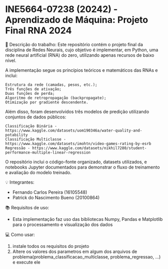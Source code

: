 # INE5664-07238 (20242) - Aprendizado de Máquina: Projeto Final RNA 2024

📖 Descrição do trabalho: 
Este repositório contém o projeto final da disciplina de Redes Neurais, cujo objetivo é implementar, em Python, uma rede neural artificial (RNA) do zero, utilizando apenas recursos de baixo nível.

A implementação segue os princípios teóricos e matemáticos das RNAs e inclui:

    Estrutura da rede (camadas, pesos, etc.);
    Três funções de ativação;
    Duas funções de perda;
    Algoritmo de retropropagação (backpropagate);
    Otimização por gradiente descendente.

Além disso, foram desenvolvidos três modelos de predição utilizando conjuntos de dados públicos:

    Classificação Binária - https://www.kaggle.com/datasets/uom190346a/water-quality-and-potability
    Classificação Multiclasse - https://www.kaggle.com/datasets/imohtn/video-games-rating-by-esrb
    Regressão - https://www.kaggle.com/datasets/nikhil7280/student-performance-multiple-linear-regression    

O repositório inclui o código-fonte organizado, datasets utilizados, e notebooks Jupyter documentados para demonstrar o fluxo de treinamento e avaliação do modelo treinado.

💡 Integrantes:
- Fernando Carlos Pereira (16105548)
- Patrick do Nascimento Bueno (20100864)

📚 Requisitos de uso:
- Esta implementação faz uso das bibliotecas Numpy, Pandas e Matplotlib para o processamento e visualização dos dados

💻 Como usar:
1. instale todos os requisitos do projeto
2. Altere os valores dos parametros em algum dos arquivos de problema(problema_classificacao_multiclasse, problema_regressao, ...) e execute ele
